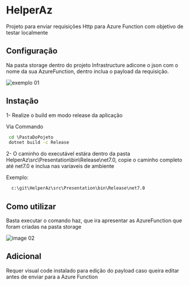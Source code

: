 # HelperAz
Projeto para enviar requisições Http para Azure Function com objetivo de testar localmente


## Configuração

Na pasta storage dentro do projeto Infrastructure adicone o json com o nome da sua AzureFunction, dentro inclua o payload da requisição.

![exemplo 01](https://github.com/Guhtol/HelperAz/assets/12552971/3694927f-36d9-4874-af21-df0f35c984ac)

## Instação

1- Realize o build em modo release da aplicação 

Via Commando
``` cmd
 cd \PastaDoPojeto
 dotnet build -c Release
```

2- O caminho do executável estára dentro da pasta HelperAz\src\Presentation\bin\Release\net7.0, copie o caminho completo até net7.0 e inclua nas variaveis de ambiente 

Exemplo:
``` cmd
  c:\git\HelperAz\src\Presentation\bin\Release\net7.0
```

## Como utilizar

Basta executar o comando haz, que ira apresentar as AzureFunction que foram criadas na pasta storage


![image 02](https://github.com/Guhtol/HelperAz/assets/12552971/be50dfb8-3d00-4a82-97a9-65170fc76a2c)


## Adicional

Requer visual code instalado para edição do payload caso queira editar antes de enviar para a Azure Function

